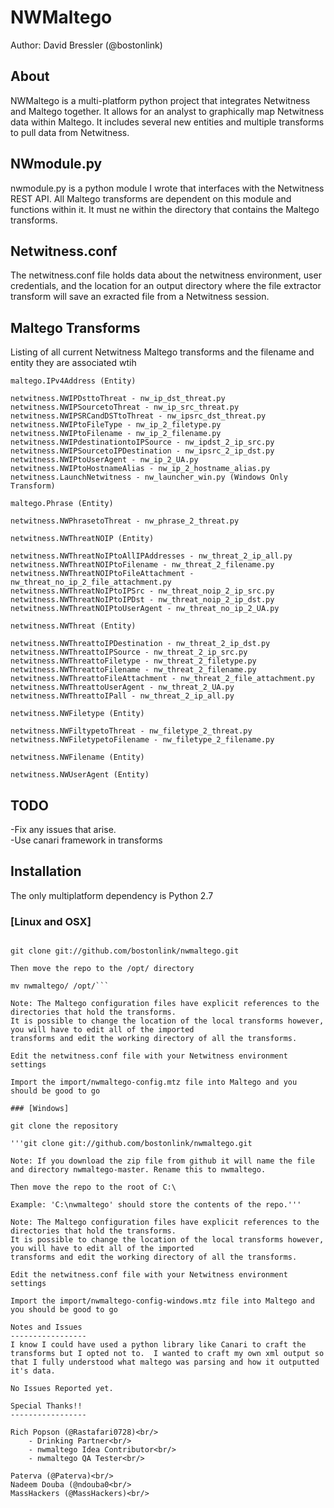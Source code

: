 ﻿NWMaltego
==========

Author: David Bressler (@bostonlink)

About
------

NWMaltego is a multi-platform python project that integrates Netwitness and Maltego together.  It allows for an analyst to graphically map Netwitness data within Maltego.  It includes several new entities and multiple transforms to pull data from Netwitness.

NWmodule.py
-----------

nwmodule.py is a python module I wrote that interfaces with the Netwitness REST API.  All Maltego transforms are dependent on this module and functions within it.  It must ne within the directory that contains the Maltego transforms.

Netwitness.conf
----------------

The netwitness.conf file holds data about the netwitness environment, user credentials, and the location for an output directory where the file extractor transform will save an exracted file from a Netwitness session.

Maltego Transforms
--------------------

Listing of all current Netwitness Maltego transforms and the filename and entity they are associated wtih
```
maltego.IPv4Address (Entity)

netwitness.NWIPDsttoThreat - nw_ip_dst_threat.py
netwitness.NWIPSourcetoThreat - nw_ip_src_threat.py
netwitness.NWIPSRCandDSTtoThreat - nw_ipsrc_dst_threat.py
netwitness.NWIPtoFileType - nw_ip_2_filetype.py
netwitness.NWIPtoFilename - nw_ip_2_filename.py
netwitness.NWIPdestinationtoIPSource - nw_ipdst_2_ip_src.py
netwitness.NWIPSourcetoIPDestination - nw_ipsrc_2_ip_dst.py
netwitness.NWIPtoUserAgent - nw_ip_2_UA.py
netwitness.NWIPtoHostnameAlias - nw_ip_2_hostname_alias.py
netwitness.LaunchNetwitness - nw_launcher_win.py (Windows Only Transform)

maltego.Phrase (Entity)

netwitness.NWPhrasetoThreat - nw_phrase_2_threat.py

netwitness.NWThreatNOIP (Entity)
    
netwitness.NWThreatNoIPtoAllIPAddresses - nw_threat_2_ip_all.py
netwitness.NWThreatNOIPtoFilename - nw_threat_2_filename.py
netwitness.NWThreatNOIPtoFileAttachment - nw_threat_no_ip_2_file_attachment.py
netwitness.NWThreatNoIPtoIPSrc - nw_threat_noip_2_ip_src.py
netwitness.NWThreatNoIPtoIPDst - nw_threat_noip_2_ip_dst.py
netwitness.NWThreatNOIPtoUserAgent - nw_threat_no_ip_2_UA.py

netwitness.NWThreat (Entity)

netwitness.NWThreattoIPDestination - nw_threat_2_ip_dst.py
netwitness.NWThreattoIPSource - nw_threat_2_ip_src.py
netwitness.NWThreattoFiletype - nw_threat_2_filetype.py
netwitness.NWThreattoFilename - nw_threat_2_filename.py
netwitness.NWThreattoFileAttachment - nw_threat_2_file_attachment.py
netwitness.NWThreattoUserAgent - nw_threat_2_UA.py
netwitness.NWThreattoIPall - nw_threat_2_ip_all.py

netwitness.NWFiletype (Entity)

netwitness.NWFiltypetoThreat - nw_filetype_2_threat.py
netwitness.NWFiletypetoFilename - nw_filetype_2_filename.py

netwitness.NWFilename (Entity)

netwitness.NWUserAgent (Entity)
```

TODO
-----
-Fix any issues that arise.<br/>
-Use canari framework in transforms

Installation
-------------

The only multiplatform dependency is Python 2.7

### [Linux and OSX]

```git clone the repository  

git clone git://github.com/bostonlink/nwmaltego.git

Then move the repo to the /opt/ directory

mv nwmaltego/ /opt/```

Note: The Maltego configuration files have explicit references to the directories that hold the transforms.
It is possible to change the location of the local transforms however, you will have to edit all of the imported
transforms and edit the working directory of all the transforms.

Edit the netwitness.conf file with your Netwitness environment settings

Import the import/nwmaltego-config.mtz file into Maltego and you should be good to go

### [Windows]

git clone the repository 

'''git clone git://github.com/bostonlink/nwmaltego.git

Note: If you download the zip file from github it will name the file and directory nwmaltego-master. Rename this to nwmaltego.

Then move the repo to the root of C:\

Example: 'C:\nwmaltego' should store the contents of the repo.'''

Note: The Maltego configuration files have explicit references to the directories that hold the transforms.
It is possible to change the location of the local transforms however, you will have to edit all of the imported
transforms and edit the working directory of all the transforms.

Edit the netwitness.conf file with your Netwitness environment settings

Import the import/nwmaltego-config-windows.mtz file into Maltego and you should be good to go

Notes and Issues
-----------------
I know I could have used a python library like Canari to craft the transforms but I opted not to.  I wanted to craft my own xml output so that I fully understood what maltego was parsing and how it outputted it's data.

No Issues Reported yet.

Special Thanks!!
-----------------

Rich Popson (@Rastafari0728)<br/>
	- Drinking Partner<br/>
	- nwmaltego Idea Contributor<br/>
	- nwmaltego QA Tester<br/>

Paterva (@Paterva)<br/>
Nadeem Douba (@ndouba0<br/>
MassHackers (@MassHackers)<br/>

